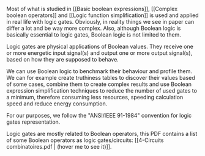 Most of what is studied in [[Basic boolean expressions]], [[Complex boolean operators]] and [[Logic function simplification]] is used and applied in real life with logic gates. 
Obviously, in reality things we see in paper can differ a lot and be way more complex. Also, although Boolean logic is basically essential to logic gates, Boolean logic is not limited to them. 

Logic gates are physical applications of Boolean values. They receive one or more energetic input signal(s) and output one or more output signal(s), based on how they are supposed to behave. 

We can use Boolean logic to benchmark their behaviour and profile them. We can for example create truthiness tables to discover their values based of some cases, combine them to create complex results and use Boolean expression simplification techniques to reduce the number of used gates to a minimum, therefore consuming less resources, speeding calculation speed and reduce energy consumption.

For our purposes, we follow the "ANSI/IEEE 91-1984" convention for logic gates representation.



Logic gates are mostly related to Boolean operators, this PDF contains a list of some Boolean operators as logic gates/circuits: [[4-Circuits combinatoires.pdf | (hover me to see it)]].